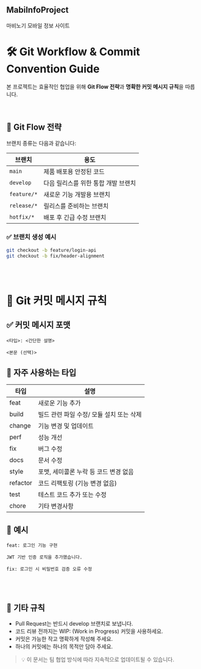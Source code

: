 ## MabiInfoProject
마비노기 모바일 정보 사이트

# 🛠️ Git Workflow & Commit Convention Guide

본 프로젝트는 효율적인 협업을 위해 **Git Flow 전략**과 **명확한 커밋 메시지 규칙**을 따릅니다.

<br/>

## 🚀 Git Flow 전략

브랜치 종류는 다음과 같습니다:

| 브랜치        | 용도                             |
|---------------|----------------------------------|
| `main`        | 제품 배포용 안정된 코드          |
| `develop`     | 다음 릴리스를 위한 통합 개발 브랜치 |
| `feature/*`   | 새로운 기능 개발용 브랜치        |
| `release/*`   | 릴리스를 준비하는 브랜치         |
| `hotfix/*`    | 배포 후 긴급 수정 브랜치         |

### ✅ 브랜치 생성 예시

```bash
git checkout -b feature/login-api
git checkout -b fix/header-alignment
```

<br/>
<br/>

# 💬 Git 커밋 메시지 규칙

## ✅ 커밋 메시지 포맷

```
<타입>: <간단한 설명>

<본문 (선택)>
```

## 🔖 자주 사용하는 타입

| 타입 | 설명 |
|------|------|
| feat | 새로운 기능 추가 |
| build | 빌드 관련 파일 수정/ 모듈 설치 또는 삭제 |
| change | 기능 변경 및 업데이트 |
| perf | 성능 개선 |
| fix | 버그 수정 |
| docs | 문서 수정 |
| style | 포맷, 세미콜론 누락 등 코드 변경 없음 |
| refactor | 코드 리팩토링 (기능 변경 없음) |
| test | 테스트 코드 추가 또는 수정 |
| chore | 기타 변경사항 |

## 📝 예시

```
feat: 로그인 기능 구현

JWT 기반 인증 로직을 추가했습니다.
```

```
fix: 로그인 시 비밀번호 검증 오류 수정
```
<br/>
<br/>

## 📌 기타 규칙

- Pull Request는 반드시 develop 브랜치로 보냅니다.
- 코드 리뷰 전까지는 WIP: (Work in Progress) 커밋을 사용하세요.
- 커밋은 가능한 작고 명확하게 작성해 주세요.
- 하나의 커밋에는 하나의 목적만 담아 주세요.

> 💡 이 문서는 팀 협업 방식에 따라 지속적으로 업데이트될 수 있습니다.
